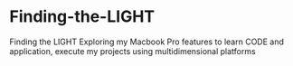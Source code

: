 # Finding-the-LIGHT
Finding the LIGHT
Exploring my Macbook Pro features to learn CODE and application, execute my projects using multidimensional platforms
